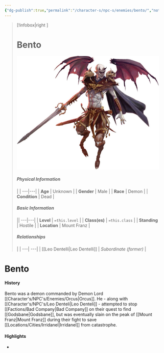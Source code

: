 ```yaml
---
{"dg-publish":true,"permalink":"/character-s/npc-s/enemies/bento/","noteIcon":""}
---
```


>[!infobox|right ]
># **Bento**
>![Bento.png|cover h-small](/img/user/Attachments/Characters/Bento.png)
>##### **Physical Information**
>| | 
>---|---|
>| **Age** | Unknown |
>| **Gender** | Male |
>| **Race** | Demon |
>| **Condition** | Dead |
>##### **Basic Information**
>||
>---|---|
>| **Level** | `=this.level` |
>| **Class(es)** | `=this.class` |
>| **Standing** | Hostile |
>| **Location** | Mount Franz |
>##### **Relationships**
>| |
>---| ---|
>| [[Leo Dentelli\|Leo Dentelli]] | *Subordinate (former)* |

# Bento
#### History

Bento was a demon commanded by Demon Lord [[Character's/NPC's/Enemies/Orcus\|Orcus]]. He - along with [[Character's/NPC's/Leo Denteli\|Leo Denteli]] - attempted to stop [[Factions/Bad Company\|Bad Company]] on their quest to find [[Godsbane\|Godsbane]], but was eventually slain on the peak of [[Mount Franz\|Mount Franz]] during their fight to save [[Locations/Cities/Irridanel\|Irridanel]] from catastrophe. 

#### Highlights
- 